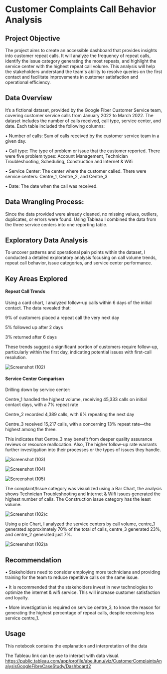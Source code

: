 # Customer Complaints Call Behavior Analysis

## Project Objective

The project aims to create an accessible dashboard that provides insights into customer repeat calls. It will analyze the frequency of repeat calls, identify the issue category generating the most repeats, and highlight the service center with the highest repeat call volume. This analysis will help the stakeholders understand the team's ability to resolve queries on the first contact and facilitate improvements in customer satisfaction and operational efficiency.

## Data Overview
It’s a fictional dataset, provided by the Google Fiber Customer Service team, covering customer service calls from January 2022 to March 2022. The dataset includes the number of calls received, call type, service center, and date. Each table included the following columns:

•	Number of calls: Sum of calls received by the customer service team in a given day.

•	Call type: The type of problem or issue that the customer reported. There were five problem types: Account Management, Technician Troubleshooting, Scheduling, Construction and Internet & Wifi 

•	Service Center: The center where the customer called. There were service centers: Centre_1, Centre_2, and Centre_3

•	Date: The date when the call was received.

## Data Wrangling Process:
Since the data provided were already cleaned, no missing values, outliers, duplicates, or errors were found. Using Tableau I combined the data from the three service centers into one reporting table. 

## Exploratory Data Analysis

To uncover patterns and operational pain points within the dataset, I conducted a detailed exploratory analysis focusing on call volume trends, repeat call behavior, issue categories, and service center performance.

## Key Areas Explored

#### Repeat Call Trends
Using a card chart, I analyzed follow-up calls within 6 days of the initial contact. The data revealed that:

9% of customers placed a repeat call the very next day

5% followed up after 2 days

3% returned after 6 days

These trends suggest a significant portion of customers require follow-up, particularly within the first day, indicating potential issues with first-call resolution.


![Screenshot (102)](https://github.com/ItunuAbe/Customer-Complaints-Call-Behavior/assets/110028869/3b18711c-1bb7-47ae-849c-49718eec361f)

#### Service Center Comparison
Drilling down by service center:

Centre_1 handled the highest volume, receiving 45,333 calls on initial contact days, with a 7% repeat rate

Centre_2 recorded 4,389 calls, with 6% repeating the next day

Centre_3 received 15,217 calls, with a concerning 13% repeat rate—the highest among the three.

This indicates that Centre_3 may benefit from deeper quality assurance reviews or resource reallocation. Also, The higher follow-up rate warrants further investigation into their processes or the types of issues they handle.



![Screenshot (103)](https://github.com/ItunuAbe/Customer-Complaints-Call-Behavior/assets/110028869/cb17bf2c-0cfa-4f5c-ba23-397b422a4c90)


![Screenshot (104)](https://github.com/ItunuAbe/Customer-Complaints-Call-Behavior/assets/110028869/90535312-f6bc-4350-8d32-be256d4325de)


![Screenshot (105)](https://github.com/ItunuAbe/Customer-Complaints-Call-Behavior/assets/110028869/345be00f-3805-4341-a843-b30fcf07ca7b)



The complaint/Issue category was visualized using a Bar Chart, the analysis shows Technician Troubleshooting and Internet & Wifi issues generated the highest number of calls. The Construction issue category has the least volume.


![Screenshot (102)c](https://github.com/ItunuAbe/Customer-Complaints-Call-Behavior/assets/110028869/f283d6ec-3649-4c3b-b366-1b3b2cbee920)



Using a pie Chart, I analyzed the service centers by call volume, centre_1 generated approximately 70% of the total of calls, centre_3 generated 23%, and centre_2 generated just 7%. 


![Screenshot (102)a](https://github.com/ItunuAbe/Customer-Complaints-Call-Behavior/assets/110028869/76e0a9a5-1602-4ebf-af4d-4890ad63296b)


## Recommendation

•	Stakeholders need to consider employing more technicians and providing training for the team to reduce repetitive calls on the same issue.

•	It is recommended that the stakeholders invest in new technologies to optimize the internet & wifi service. This will increase customer satisfaction and loyalty.

•	More investigation is required on service centre_3, to know the reason for generating the highest percentage of repeat calls, despite receiving less service centre_1.

## Usage

This notebook contains the explanation and interpretation of the data

The Tableau link can be use to interact with data visual.
https://public.tableau.com/app/profile/abe.itunu/viz/CustomerComplaintsAnalysisGoogleFibreCaseStudy/Dashboard2
